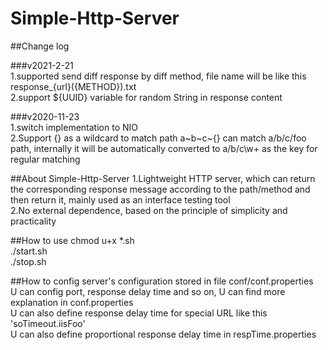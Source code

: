 # Simple-Http-Server

##Change log

###v2021-2-21  
1.supported send diff response by diff method, file name will be like this response_{url}({METHOD}).txt  
2.support ${UUID} variable for random String in response content  

###v2020-11-23  
1.switch implementation to NIO  
2.Support {} as a wildcard to match path a~b~c~{} can match a/b/c/foo path, internally it will be automatically converted to a/b/c\w+ as the key for regular matching  
  
##About Simple-Http-Server
1.Lightweight HTTP server, which can return the corresponding response message according to the path/method and then return it, mainly used as an interface testing tool  
2.No external dependence, based on the principle of simplicity and practicality

##How to use
chmod u+x *.sh  
./start.sh  
./stop.sh  

##How to config
server's configuration stored in file conf/conf.properties  
U can config port, response delay time and so on, U can find more explanation in conf.properties  
U can also define response delay time for special URL like this 'soTimeout.iisFoo'  
U can also define proportional response delay time in respTime.properties  